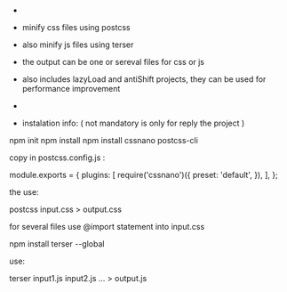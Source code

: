 * 
* minify css files using postcss
* also minify js files using terser
* the output can be one or sereval files for css or js
* also includes lazyLoad and antiShift projects, they can be used for performance improvement
* 


* instalation info: ( not mandatory is only for reply the project )

npm init 
npm install
npm install cssnano postcss-cli

copy in postcss.config.js :

module.exports = {
    plugins: [
        require('cssnano')({
            preset: 'default',
        }),
    ],
};

the use:

postcss input.css > output.css

for several files use @import statement into input.css

npm install terser --global

use:

terser input1.js input2.js ... > output.js